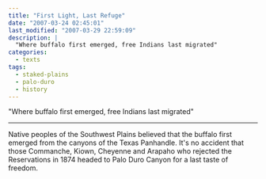 ```yaml
---
title: "First Light, Last Refuge"
date: "2007-03-24 02:45:01"
last_modified: "2007-03-29 22:59:09"
description: |
  "Where buffalo first emerged, free Indians last migrated"
categories:
  - texts
tags:
  - staked-plains
  - palo-duro
  - history  
---
```

  "Where buffalo first emerged, free Indians last migrated"
  
***

Native peoples of the Southwest Plains believed that the buffalo first emerged from the canyons of the Texas Panhandle. It's no accident that those Commanche, Kiown, Cheyenne and Arapaho who rejected the Reservations in 1874 headed to Palo Duro Canyon for a last taste of freedom.
